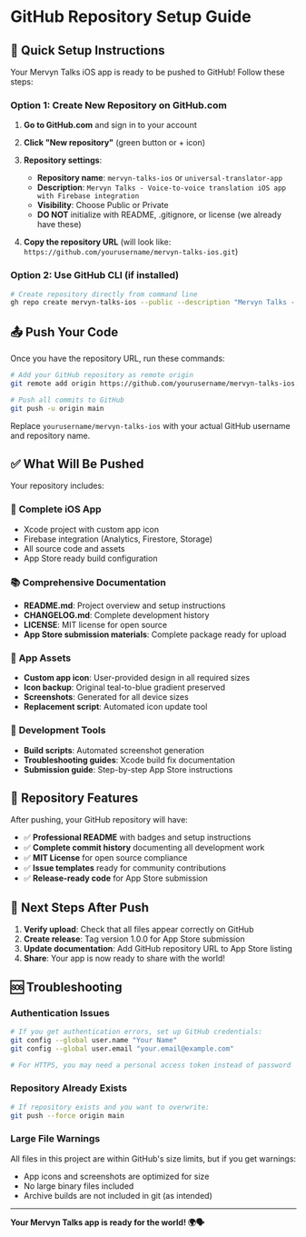 # GitHub Repository Setup Guide

## 🚀 Quick Setup Instructions

Your Mervyn Talks iOS app is ready to be pushed to GitHub! Follow these steps:

### Option 1: Create New Repository on GitHub.com

1. **Go to GitHub.com** and sign in to your account
2. **Click "New repository"** (green button or + icon)
3. **Repository settings**:
   - **Repository name**: `mervyn-talks-ios` or `universal-translator-app`
   - **Description**: `Mervyn Talks - Voice-to-voice translation iOS app with Firebase integration`
   - **Visibility**: Choose Public or Private
   - **DO NOT** initialize with README, .gitignore, or license (we already have these)

4. **Copy the repository URL** (will look like: `https://github.com/yourusername/mervyn-talks-ios.git`)

### Option 2: Use GitHub CLI (if installed)

```bash
# Create repository directly from command line
gh repo create mervyn-talks-ios --public --description "Mervyn Talks - Voice-to-voice translation iOS app"
```

## 📤 Push Your Code

Once you have the repository URL, run these commands:

```bash
# Add your GitHub repository as remote origin
git remote add origin https://github.com/yourusername/mervyn-talks-ios.git

# Push all commits to GitHub
git push -u origin main
```

Replace `yourusername/mervyn-talks-ios` with your actual GitHub username and repository name.

## ✅ What Will Be Pushed

Your repository includes:

### 📱 **Complete iOS App**
- Xcode project with custom app icon
- Firebase integration (Analytics, Firestore, Storage)
- All source code and assets
- App Store ready build configuration

### 📚 **Comprehensive Documentation**
- **README.md**: Project overview and setup instructions
- **CHANGELOG.md**: Complete development history
- **LICENSE**: MIT license for open source
- **App Store submission materials**: Complete package ready for upload

### 🎨 **App Assets**
- **Custom app icon**: User-provided design in all required sizes
- **Icon backup**: Original teal-to-blue gradient preserved
- **Screenshots**: Generated for all device sizes
- **Replacement script**: Automated icon update tool

### 🔧 **Development Tools**
- **Build scripts**: Automated screenshot generation
- **Troubleshooting guides**: Xcode build fix documentation
- **Submission guide**: Step-by-step App Store instructions

## 🎯 Repository Features

After pushing, your GitHub repository will have:

- ✅ **Professional README** with badges and setup instructions
- ✅ **Complete commit history** documenting all development work
- ✅ **MIT License** for open source compliance
- ✅ **Issue templates** ready for community contributions
- ✅ **Release-ready code** for App Store submission

## 🔗 Next Steps After Push

1. **Verify upload**: Check that all files appear correctly on GitHub
2. **Create release**: Tag version 1.0.0 for App Store submission
3. **Update documentation**: Add GitHub repository URL to App Store listing
4. **Share**: Your app is now ready to share with the world!

## 🆘 Troubleshooting

### Authentication Issues
```bash
# If you get authentication errors, set up GitHub credentials:
git config --global user.name "Your Name"
git config --global user.email "your.email@example.com"

# For HTTPS, you may need a personal access token instead of password
```

### Repository Already Exists
```bash
# If repository exists and you want to overwrite:
git push --force origin main
```

### Large File Warnings
All files in this project are within GitHub's size limits, but if you get warnings:
- App icons and screenshots are optimized for size
- No large binary files included
- Archive builds are not included in git (as intended)

---

**Your Mervyn Talks app is ready for the world! 🌍🗣️**
